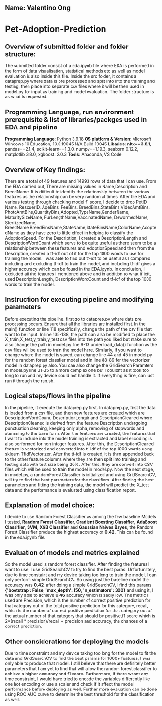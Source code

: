 ## Name: Valentino Ong

# Pet-Adoption-Prediction

## Overview of submitted folder and folder structure:
The submitted folder consist of a eda.ipynb file where EDA is performed in the form of data visualisation, statistical methods etc as well as model evaluation is also inside this file. Inside the src folder, it contains a dataprep.py where data is pre processed and split into into the training and testing, then place into separate csv files where it will be then used in model.py for input as training and model evaluation. The folder structure is as what is requested.

## Programming Language, run environment prerequisite & list of libraries/packges used in EDA and pipeline
**Programming Language**: Python 3.9.18
**OS platform & Version**: Microsoft Windows 10 Education, 10.0.19045 N/A Build 19045
**Libaries: nltk==3.8.1**, pandas==2.1.4, scikit-learn==1.3.0, numpy==1.19.3, seaborn 0.12.2, matplotlib 3.8.0, xgboost: 2.0.3
**Tools**: Anaconda, VS Code

## Overview of Key findings:
There are a total of 49 features and 14993 rows of data that I can use. From the EDA carried out, There are missing values in Name,Description and BreedName. It is difficult to identify the relationship between the various features as the relationship can be very random at times. After the EDA and various testing through checking model f1 score, I decide to drop PetID, Name, RescuerID, AgeBins, FeeBins, BreedBins,StateBins,VideoAmtBins, PhotoAmtBins,QuantityBins,Adopted,TypeName,GenderName, MaturitySizeName, FurLengthName,VaccinatedName, DewormedName, SterilizedName, BreedName,BreedBinsName,StateName,StateBinsName,ColorName,AdoptedName as they have zero to little effect in helping to classify the AdoptionSpeed. For the Description, I created a DescriptionLength and DescriptionWordCount which serve to be quite useful as there seem to be a relationship between these features and AdoptionSpeed and then from the Description, created a tf-idf out of it for the top 1000 words to use for training the model. I was able to find out tf-idf to be useful as I compared including and excluding tf-idf to train the model, and including tf-idf gives a higher accuracy which can be found in the EDA.ipynb. In conclusion, I excluded all the features i mentioned above and in addition to what if left, used DescriptionLength, DescriptionWordCount and tf-idf of the top 1000 words to train the model.

## Instruction for executing pipeline and modifying parameters
Before executing the pipeline, first go to dataprep.py where data pre processing occurs. Ensure that all the libraries are installed first. In the main() function or line 118 specifically, change the path of the csv file that want to be input. In line 135-138, the path can also be modified to place the X_train,X_test,y_train,y_test csv files into the path you liked but make sure to also change the path in model.py line 9-13 under load_data() function as the csv files will be used to train the model here. Similarly, if you want to change where the model is saved, can change line 44 and 45 in model.py for the random forest classfier model and in line 88-89  for the vectorizer model in dataprep.py also. You can also change the GridSearch Paramters in model.py line 31-35 to a more complex one but I couldnt as it took too long to run and my device could not handle it. If everything is fine, can just run it through the run.sh. 

## Logical steps/flows in the pipeline
In the pipeline, it execute the dataprep.py first. In dataprep.py, first the data is loaded from a csv file, and then new features are created which are DescriptionWordCount, DescriptionLength and DescriptionCleaned where DescriptionCleaned is derived from the feature Description undergoing punctuation cleaning, keeping only alpha, removing of stopwords and stemming to the base form. After the features are created, the features that I want to include into the model training is extracted and label encoding is also performed for non integer features. After this, the DescriptionCleaned feature is vectorized and converted into tf-idf of the top 1000 words using sklearn TfidfVectorizer. After the tf-idf is created, it is then appended back to the other feature columns where they are then split into training and testing data with test size being 20%. After this, they are convert into CSV files which will be used to train the model in model.py. Now the next stage, in model.py, a randomForestClassifier is initialized and using GridSearchCV, will try to find the best parameters for the classifiers. After finding the best parameters and fitting the training data, the model will predict the X_test data and the performance is evaluated using classification report.

## Explanation of model choice:
I decide to use Random Forest Classifier as among the few baseline Models I tested, **Random Forest Classifier**, **Gradient Boosting Classifier**, **AdaBoost Classifier**, **SVM**, **XGB Classifier** and **Gaussian Naives Bayes**, the Random Forest Classifier produce the highest accuracy of **0.42**. This can be found in the eda.ipynb file. 

## Evaluation of models and metrics explained
So the model used is random forest classifier. After finding the features I want to use, I use GridSearchCV to try to find the best paras. Unfortunately, due to time constaint and my device taking too long to train the model, I can only perform simple GridSearchCV. So using just the baseline model the accuracy was **0.42**, after doing a simple GridSearchCV, I find this params **{'bootstrap': False, 'max_depth': 150, 'n_estimators': 300}** and using it, I was only able to achieve **0.46** accuracy which is sadly low. The metric I used are Precision, which is the number of correct positive prediction for that category out of the total positive prediction for this category, recall, which is the number of correct positive prediction for that category out of the actual number of that category that should be positive,f1 score which is 2*(recall * precision)/recall + precision and accuracy, the chances of a correct prediction. 

## Other considerations for deploying the models
Due to time constraint and my device taking too long for the model to fit the data and GridSearchCV to find the best params for 1000+ features, I was only able to produce that model. I still believe that there are definitely better parameters that I am yet to find that will allow the random forest classifier to achieve a higher accuracy and f1 score. Furthermore, if there wasnt any time constraint, I would have tried to encode the variables differently like one hot encoding or use a scaler and check if it affect the model performance before deploying as well. Further more evaluation can be done using ROC AUC curve to determine the best threshold for the classification as well.
